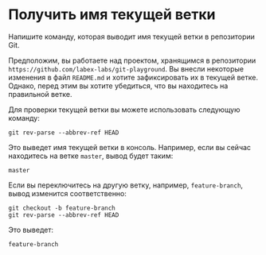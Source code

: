# Получить имя текущей ветки

Напишите команду, которая выводит имя текущей ветки в репозитории Git.

Предположим, вы работаете над проектом, хранящимся в репозитории `https://github.com/labex-labs/git-playground`. Вы внесли некоторые изменения в файл `README.md` и хотите зафиксировать их в текущей ветке. Однако, перед этим вы хотите убедиться, что вы находитесь на правильной ветке.

Для проверки текущей ветки вы можете использовать следующую команду:

```shell
git rev-parse --abbrev-ref HEAD
```

Это выведет имя текущей ветки в консоль. Например, если вы сейчас находитесь на ветке `master`, вывод будет таким:

```shell
master
```

Если вы переключитесь на другую ветку, например, `feature-branch`, вывод изменится соответственно:

```shell
git checkout -b feature-branch
git rev-parse --abbrev-ref HEAD
```

Это выведет:

```shell
feature-branch
```
